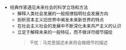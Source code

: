 - 经典作家遇见未来社会的科学立场和方法
	- 解释人类社会发展的一般规律指明社会发展方向
	- 剖析资本主义旧世界中阐发未来新世界的特点
	- 在社会主义社会的发展中不断深化未来共产主义的认识
	- 立足于解释未来的一般特征，而不做详尽细节描绘
	  > 干扰：马克思描述未来将会做细节的描述